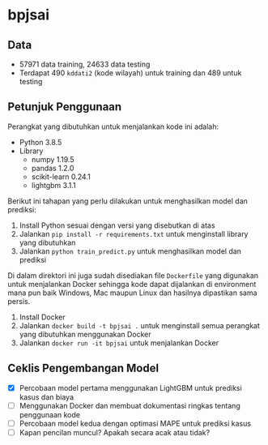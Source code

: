 # bpjsai

## Data

* 57971 data training, 24633 data testing
* Terdapat 490 `kddati2` (kode wilayah) untuk training dan 489 untuk testing

## Petunjuk Penggunaan

Perangkat yang dibutuhkan untuk menjalankan kode ini adalah:

* Python 3.8.5
* Library
    * numpy 1.19.5
    * pandas 1.2.0
    * scikit-learn 0.24.1
    * lightgbm 3.1.1

Berikut ini tahapan yang perlu dilakukan untuk menghasilkan model dan prediksi:

1. Install Python sesuai dengan versi yang disebutkan di atas
2. Jalankan `pip install -r requirements.txt` untuk menginstall library yang dibutuhkan
3. Jalankan `python train_predict.py` untuk menghasilkan model dan prediksi

Di dalam direktori ini juga sudah disediakan file `Dockerfile` yang digunakan untuk menjalankan Docker sehingga kode dapat dijalankan di environment mana pun baik Windows, Mac maupun Linux dan hasilnya dipastikan sama persis. 

1. Install Docker
2. Jalankan `docker build -t bpjsai .` untuk menginstall semua perangkat yang dibutuhkan menggunakan Docker
3. Jalankan `docker run -it bpjsai` untuk menjalankan Docker

## Ceklis Pengembangan Model

- [x] Percobaan model pertama menggunakan LightGBM untuk prediksi kasus dan biaya 
- [ ] Menggunakan Docker dan membuat dokumentasi ringkas tentang penggunaan kode
- [ ] Percobaan model kedua dengan optimasi MAPE untuk prediksi kasus
- [ ] Kapan pencilan muncul? Apakah secara acak atau tidak?